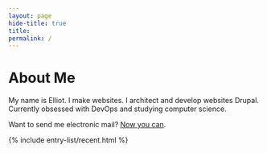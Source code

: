 ```yaml
---
layout: page
hide-title: true
title: 
permalink: /
---
```

# About Me

My name is Elliot. I make websites. I architect and develop websites
 Drupal. Currently obsessed with DevOps and studying computer science.

Want to send me electronic mail? [Now you can](mailto:elliot.mitchum@ellioseven.com). 

{% include entry-list/recent.html %}

